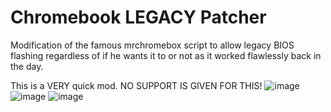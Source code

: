 # Chromebook LEGACY Patcher
Modification of the famous mrchromebox script to allow legacy BIOS flashing regardless of if he wants it to or not as it worked flawlessly back in the day.

This is a VERY quick mod. NO SUPPORT IS GIVEN FOR THIS!
![image](https://github.com/user-attachments/assets/ffdd4732-3f92-4f91-84b3-714b6a4864f9)
![image](https://github.com/user-attachments/assets/c54db599-782d-4890-b9d9-b87d0c20e186)
![image](https://github.com/user-attachments/assets/dbd7ddcc-2c53-4a23-9910-7e7523130efa)
